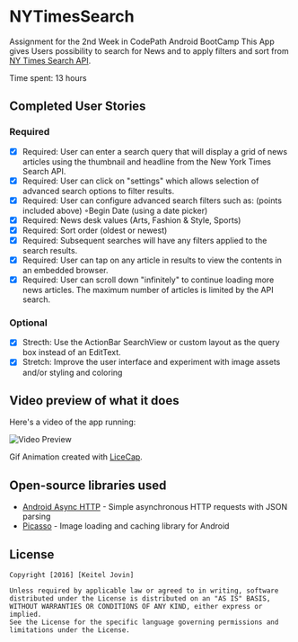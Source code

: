 # NYTimesSearch
Assignment for the 2nd Week in CodePath Android BootCamp
This App gives Users possibility to search for News and to apply filters and sort from [NY Times Search API](http://developer.nytimes.com/article_search_v2.json).

Time spent: 13 hours

## Completed User Stories

### Required
* [x] Required: User can enter a search query that will display a grid of news articles using the thumbnail and headline from the New York Times Search API.
* [x] Required: User can click on "settings" which allows selection of advanced search options to filter results.
* [x] Required: User can configure advanced search filters such as: (points included above) ◦Begin Date (using a date picker)
* [x] Required: News desk values (Arts, Fashion & Style, Sports)
* [x] Required: Sort order (oldest or newest)
* [x] Required: Subsequent searches will have any filters applied to the search results.
* [x] Required: User can tap on any article in results to view the contents in an embedded browser.
* [x] Required: User can scroll down "infinitely" to continue loading more news articles. The maximum number of articles is limited by the API search.

### Optional
* [x] Strecth: Use the ActionBar SearchView or custom layout as the query box instead of an EditText.
* [x] Stretch: Improve the user interface and experiment with image assets and/or styling and coloring

## Video preview of what it does
Here's a video of the app running:

<img src="https://github.com/KeitelDOG/NYTimesSearch/blob/master/NYTimesSearch.gif" title="Video Preview" alt="Video Preview">

Gif Animation created with [LiceCap](http://www.cockos.com/licecap/).

## Open-source libraries used

- [Android Async HTTP](https://github.com/loopj/android-async-http) - Simple asynchronous HTTP requests with JSON parsing
- [Picasso](http://square.github.io/picasso/) - Image loading and caching library for Android

## License

    Copyright [2016] [Keitel Jovin]

    Unless required by applicable law or agreed to in writing, software
    distributed under the License is distributed on an "AS IS" BASIS,
    WITHOUT WARRANTIES OR CONDITIONS OF ANY KIND, either express or implied.
    See the License for the specific language governing permissions and
    limitations under the License.

